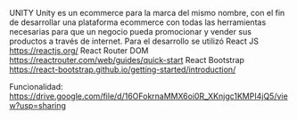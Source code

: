 UNITY
Unity es un ecommerce para la marca del mismo nombre, con el fin de desarrollar una plataforma ecommerce con todas las herramientas necesarias para que un negocio pueda promocionar y vender sus productos a través de internet.
Para el desarrollo se utilizó
React JS	https://reactjs.org/
React Router DOM	https://reactrouter.com/web/guides/quick-start
React Bootstrap  https://react-bootstrap.github.io/getting-started/introduction/

Funcionalidad: https://drive.google.com/file/d/16OFokrnaMMX6oi0R_XKnjgc1KMPI4jQ5/view?usp=sharing